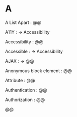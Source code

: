 # A

A List Apart
: @@

A11Y
: → Accessibility

Accessibility
: @@

Accessible
: → Accessibility

AJAX
: → @@

Anonymous block element
: @@

Attribute
: @@

Authentication
: @@

Authorization
: @@

@@